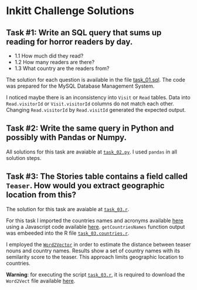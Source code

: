 # Inkitt Challenge Solutions

## Task #1: Write an SQL query that sums up reading for horror readers by day.

- 1.1 How much did they read?
- 1.2 How many readers are there?
- 1.3 What country are the readers from?

The solution for each question is available in the file
[task_01.sql](https://github.com/lucasvenez/inkitt-challenge/blob/master/task_01.sql).
The code was prepared for the MySQL Database Management System.

I noticed maybe there is an inconsistency into `Visit` or `Read` tables.
Data into `Read.visitorId` or `Visit.visitorId` columns do not match each other.
Changing `Read.visitorId` by `Read.visitId` generated the expected output.

## Task #2: Write the same query in Python and possibly with Pandas or Numpy.

All solutions for this task are avaiable at [`task_02.py`](https://github.com/lucasvenez/inkitt-challenge/blob/master/task_02.py).
I used `pandas` in all solution steps.

## Task #3: The Stories table contains a field called `Teaser`. How would you extract geographic location from this?

The solution for this task are avaiable at [`task_03.r`](https://github.com/lucasvenez/inkitt-challenge/blob/master/task_03.r).

For this task I imported the countries names and acronyms available [here](http://www.nationsonline.org/oneworld/country_code_list.htm)
using a Javascript code available [here](https://github.com/lucasvenez/inkitt-challenge/blob/master/task_03.countries.export.js). `getCountriesNames` function output was embeeded into the R file
[`task_03.countries.r`](https://github.com/lucasvenez/inkitt-challenge/blob/master/task_03.countries.r).

I employed the [`Word2Vector`](https://github.com/bmschmidt/wordVectors) in order to estimate the distance between teaser nouns and
country names. Results show a set of country names with its semilarity score to the teaser.
This approach limits geographic location to countries.

**Warning**: for executing the script [`task_03.r`](https://github.com/lucasvenez/inkitt-challenge/blob/master/task_03.r), it is required
to download the `Word2Vect` file available [here](https://drive.google.com/uc?id=0B7XkCwpI5KDYNlNUTTlSS21pQmM&export=download).
